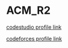 # ACM_R2

[codestudio profile link](https://www.codingninjas.com/codestudio/profile/d00110c1-dd5c-45f0-bc81-63cd4254746f)

[codeforces profile link](https://codeforces.com/profile/Keshav19_goel)  
